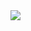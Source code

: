 <img src="https://stats.justsong.cn/api/bilibili/?id=1302624960&&lang=zh-CN&theme=dark" style="box-shadow:none !important"> 



